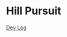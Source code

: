 # Hill Pursuit

[Dev Log](https://docs.google.com/document/d/1DIWW-zO05b9S9jEs3ocDyNXWX0WbcVrGbDZBISgkFe8/edit?usp=sharing)
